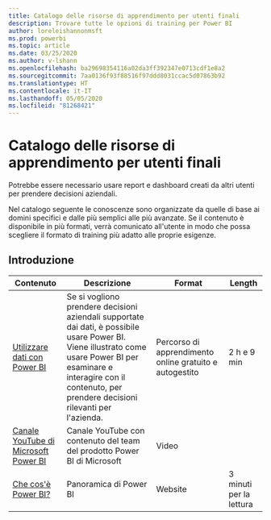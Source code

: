 ```yaml
---
title: Catalogo delle risorse di apprendimento per utenti finali
description: Trovare tutte le opzioni di training per Power BI
author: loreleishannonmsft
ms.prod: powerbi
ms.topic: article
ms.date: 03/25/2020
ms.author: v-lshann
ms.openlocfilehash: ba29698354116a02da3ff392347e0713cdf1e8a2
ms.sourcegitcommit: 7aa0136f93f88516f97ddd8031ccac5d07863b92
ms.translationtype: HT
ms.contentlocale: it-IT
ms.lasthandoff: 05/05/2020
ms.locfileid: "81268421"
---
```

# <a name="consumers-learning-catalog"></a>Catalogo delle risorse di apprendimento per utenti finali

Potrebbe essere necessario usare report e dashboard creati da altri utenti per prendere decisioni aziendali. 

Nel catalogo seguente le conoscenze sono organizzate da quelle di base ai domini specifici e dalle più semplici alle più avanzate. Se il contenuto è disponibile in più formati, verrà comunicato all'utente in modo che possa scegliere il formato di training più adatto alle proprie esigenze.

## <a name="get-started"></a>Introduzione<a name="get-started"></a>
| Contenuto  | Descrizione  | Format| Length  |
|--------------------------------------------------------------------------------------------------|-----------------------------------------------------------------------------------------------------------------------------------------------------------------------------------------|---------------------------------------|-------------------|
| [Utilizzare dati con Power BI](https://docs.microsoft.com/learn/paths/consume-data-with-power-bi/) | Se si vogliono prendere decisioni aziendali supportate dai dati, è possibile usare Power BI. Viene illustrato come usare Power BI per esaminare e interagire con il contenuto, per prendere decisioni rilevanti per l'azienda. | Percorso di apprendimento online gratuito e autogestito | 2 h e 9 min  |
| [Canale YouTube di Microsoft Power BI](https://www.youtube.com/user/mspowerbi/videos) | Canale YouTube con contenuto del team del prodotto Power BI di Microsoft  | Video  |            |
| [Che cos'è Power BI?](https://docs.microsoft.com/power-bi/fundamentals/power-bi-overview) | Panoramica di Power BI | Website  | 3 minuti per la lettura |
